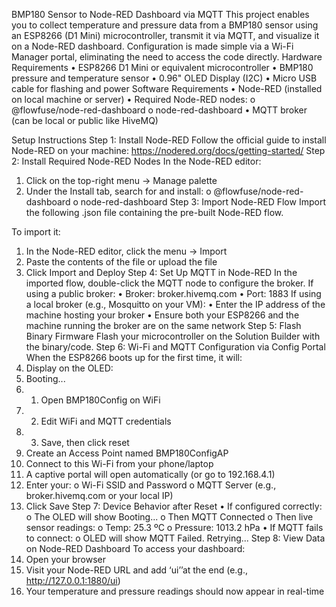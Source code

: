 BMP180 Sensor to Node-RED Dashboard via MQTT
This project enables you to collect temperature and pressure data from a BMP180 sensor using an ESP8266 (D1 Mini) microcontroller, transmit it via MQTT, and visualize it on a Node-RED dashboard. Configuration is made simple via a Wi-Fi Manager portal, eliminating the need to access the code directly.
Hardware Requirements
•	ESP8266 D1 Mini or equivalent microcontroller
•	BMP180 pressure and temperature sensor
•	0.96" OLED Display (I2C)
•	Micro USB cable for flashing and power
Software Requirements
•	Node-RED (installed on local machine or server)
•	Required Node-RED nodes:
o	@flowfuse/node-red-dashboard
o	node-red-dashboard
•	MQTT broker (can be local or public like HiveMQ)

Setup Instructions
Step 1: Install Node-RED
Follow the official guide to install Node-RED on your machine: https://nodered.org/docs/getting-started/
Step 2: Install Required Node-RED Nodes
In the Node-RED editor:
1.	Click on the top-right menu → Manage palette
2.	Under the Install tab, search for and install:
o	@flowfuse/node-red-dashboard
o	node-red-dashboard
Step 3: Import Node-RED Flow
Import the following .json file containing the pre-built Node-RED flow. 


To import it:
1.	In the Node-RED editor, click the menu → Import
2.	Paste the contents of the file or upload the file
3.	Click Import and Deploy
Step 4: Set Up MQTT in Node-RED
In the imported flow, double-click the MQTT node to configure the broker.
If using a public broker:
•	Broker: broker.hivemq.com
•	Port: 1883
If using a local broker (e.g., Mosquitto on your VM):
•	Enter the IP address of the machine hosting your broker
•	Ensure both your ESP8266 and the machine running the broker are on the same network
Step 5: Flash Binary Firmware
Flash your microcontroller on the Solution Builder with the binary/code.
Step 6: Wi-Fi and MQTT Configuration via Config Portal
When the ESP8266 boots up for the first time, it will:
1.	Display on the OLED:
2.	Booting...
3.	1. Open BMP180Config on WiFi
4.	2. Edit WiFi and MQTT credentials
5.	3. Save, then click reset
6.	Create an Access Point named BMP180ConfigAP
7.	Connect to this Wi-Fi from your phone/laptop
8.	A captive portal will open automatically (or go to 192.168.4.1)
9.	Enter your:
o	Wi-Fi SSID and Password
o	MQTT Server (e.g., broker.hivemq.com or your local IP)
10.	Click Save
Step 7: Device Behavior after Reset
•	If configured correctly:
o	The OLED will show Booting...
o	Then MQTT Connected
o	Then live sensor readings:
o	Temp: 25.3 ºC
o	Pressure: 1013.2 hPa
•	If MQTT fails to connect:
o	OLED will show MQTT Failed. Retrying...
Step 8: View Data on Node-RED Dashboard
To access your dashboard:
1.	Open your browser
2.	Visit your Node-RED URL and add ‘ui’’at the end (e.g., http://127.0.0.1:1880/ui)
3.	Your temperature and pressure readings should now appear in real-time


